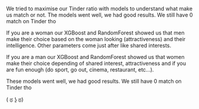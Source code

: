 We tried to maximise our Tinder ratio with models to understand what make us match or not. The models went well, we had good results. We still have 0 match on Tinder tho 

If you are a woman our XGBoost and RandomForest showed us that men make their choice based on the woman looking (attractiveness) and their intelligence. Other parameters come just after like shared interests. 

If you are a man our XGBoost and RandomForest showed us that women make their choice depending of shared interest, attractiveness and if you are fun enough (do sport, go out, cinema, restaurant, etc...). 


These models went well, we had good results. We still have 0 match on Tinder tho

( ಥ ʖ̯ ಥ)
